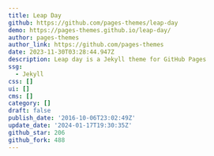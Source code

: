 ```yaml
---
title: Leap Day
github: https://github.com/pages-themes/leap-day
demo: https://pages-themes.github.io/leap-day/
author: pages-themes
author_link: https://github.com/pages-themes
date: 2023-11-30T03:28:44.947Z
description: Leap day is a Jekyll theme for GitHub Pages
ssg:
  - Jekyll
css: []
ui: []
cms: []
category: []
draft: false
publish_date: '2016-10-06T23:02:49Z'
update_date: '2024-01-17T19:30:35Z'
github_star: 206
github_fork: 488
---
```

